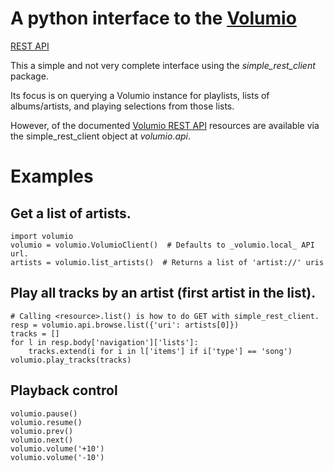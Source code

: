 # A python interface to the [Volumio](https://volumio.org/)
  [REST API](https://volumio.github.io/docs/API/REST_API.html)

This a simple and not very complete interface using the
*simple_rest_client* package.

Its focus is on querying a Volumio instance for playlists, lists of
albums/artists, and playing selections from those lists.

However, of the documented
[Volumio REST API](https://volumio.github.io/docs/API/REST_API.html)
resources are available via the simple_rest_client object at _volumio.api_.

# Examples

## Get a list of artists.
```
import volumio
volumio = volumio.VolumioClient()  # Defaults to _volumio.local_ API url.
artists = volumio.list_artists()  # Returns a list of 'artist://' uris
```

## Play all tracks by an artist (first artist in the list).
```
# Calling <resource>.list() is how to do GET with simple_rest_client.
resp = volumio.api.browse.list({'uri': artists[0]})
tracks = []
for l in resp.body['navigation']['lists']:
    tracks.extend(i for i in l['items'] if i['type'] == 'song')
volumio.play_tracks(tracks)
```

## Playback control
```
volumio.pause()
volumio.resume()
volumio.prev()
volumio.next()
volumio.volume('+10')
volumio.volume('-10')
```
